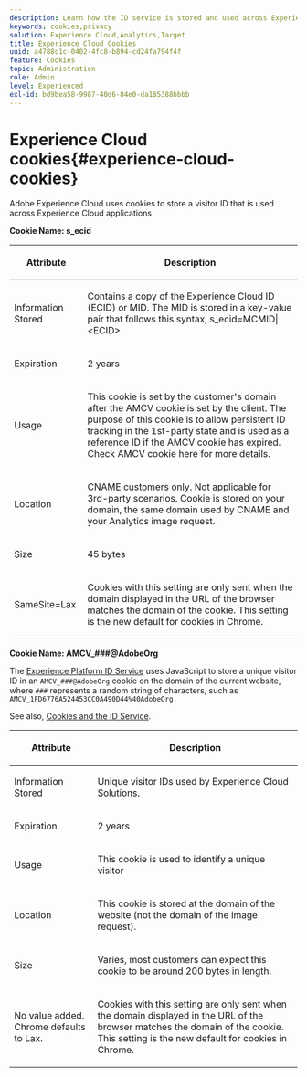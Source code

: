 ```yaml
---
description: Learn how the ID service is stored and used across Experience Cloud applications.
keywords: cookies;privacy
solution: Experience Cloud,Analytics,Target
title: Experience Cloud Cookies 
uuid: a4788c1c-0402-4fc8-b894-cd24fa794f4f
feature: Cookies
topic: Administration
role: Admin
level: Experienced
exl-id: bd9bea58-9987-40d6-84e0-da185388bbbb
---
```

# Experience Cloud cookies{#experience-cloud-cookies}

Adobe Experience Cloud uses cookies to store a visitor ID that is used across Experience Cloud applications.

**Cookie Name: s_ecid**

<table id="table_FF4C70D3D4CC425BA65162D5A9504F7D"> 
 <thead> 
  <tr> 
   <th colname="col1" class="entry"> <p>Attribute </p> </th> 
   <th colname="col2" class="entry"> <p>Description </p> </th> 
  </tr> 
 </thead>
 <tbody> 
  <tr> 
   <td colname="col1"> <p>Information Stored </p> </td> 
   <td colname="col2"> <p> Contains a copy of the Experience Cloud ID (ECID) or MID. The MID is stored in a key-value pair that follows this syntax, s_ecid=MCMID|&lt;ECID&gt; </p> </td> 
  </tr> 
  <tr> 
   <td colname="col1"> <p> Expiration </p> </td> 
   <td colname="col2"> <p>2 years </p> </td> 
  </tr> 
  <tr> 
   <td colname="col1"> <p> Usage </p> </td> 
   <td colname="col2"> <p>This cookie is set by the customer's domain after the AMCV cookie is set by the client. The purpose of this cookie is to allow persistent ID tracking in the 1st-party state and is used as a reference ID if the AMCV cookie has expired. Check AMCV cookie here for more details. </p> </td> 
  </tr> 
  <tr> 
   <td colname="col1"> <p> Location </p> </td> 
   <td colname="col2"> <p>CNAME customers only. Not applicable for 3rd-party scenarios. Cookie is stored on your domain, the same domain used by CNAME and your Analytics image request. </p> </td> 
  </tr> 
  <tr> 
   <td colname="col1"> <p> Size </p> </td> 
   <td colname="col2"> <p>45 bytes </p> </td> 
  </tr> 
  <tr> 
   <td colname="col1"> <p> SameSite=Lax </p> </td> 
   <td colname="col2"> <p>Cookies with this setting are only sent when the domain displayed in the URL of the browser matches the domain of the cookie. This setting is the new default for cookies in Chrome.</p> </td> 
  </tr> 
 </tbody> 
</table>

**Cookie Name: AMCV_###@AdobeOrg**

The [Experience Platform ID Service](https://experienceleague.adobe.com/docs/id-service/using/home.html?lang=en) uses JavaScript to store a unique visitor ID in an `AMCV_###@AdobeOrg` cookie on the domain of the current website, where `###` represents a random string of characters, such as `AMCV_1FD6776A524453CC0A490D44%40AdobeOrg.` 

See also, [Cookies and the ID Service](https://experienceleague.adobe.com/docs/id-service/using/intro/cookies.html?lang=en).

<table id="table_1883C0836C1E4AF5A262FBF5000C1B11"> 
 <thead> 
  <tr> 
   <th colname="col1" class="entry"> <p>Attribute </p> </th> 
   <th colname="col2" class="entry"> <p>Description </p> </th> 
  </tr> 
 </thead>
 <tbody> 
  <tr> 
   <td colname="col1"> <p>Information Stored </p> </td> 
   <td colname="col2"> <p> Unique visitor IDs used by Experience Cloud Solutions. </p> </td> 
  </tr> 
  <tr> 
   <td colname="col1"> <p> Expiration </p> </td> 
   <td colname="col2"> <p> 2 years </p> </td> 
  </tr> 
  <tr> 
   <td colname="col1"> <p> Usage </p> </td> 
   <td colname="col2"> <p> This cookie is used to identify a unique visitor </p> </td> 
  </tr> 
  <tr> 
   <td colname="col1"> <p> Location </p> </td> 
   <td colname="col2"> <p> This cookie is stored at the domain of the website (not the domain of the image request). </p> </td> 
  </tr> 
  <tr> 
   <td colname="col1"> <p> Size </p> </td> 
   <td colname="col2"> <p> Varies, most customers can expect this cookie to be around 200 bytes in length. </p> </td> 
  </tr> 
  <tr> 
   <td colname="col1"> <p>No value added. Chrome defaults to Lax. </p> </td> 
   <td colname="col2"> <p> Cookies with this setting are only sent when the domain displayed in the URL of the browser matches the domain of the cookie. This setting is the new default for cookies in Chrome. </p> </td> 
  </tr> 
 </tbody> 
</table>
